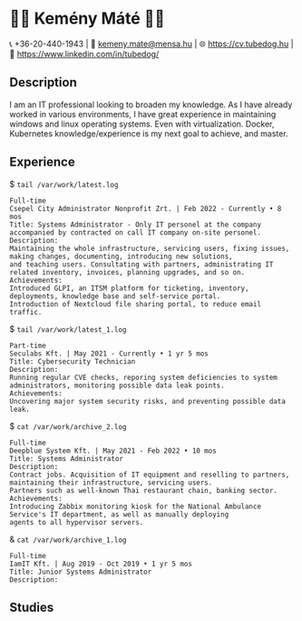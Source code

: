 # 👨‍💻 Kemény Máté 👨‍💻
📞 +36-20-440-1943 | 📧 kemeny.mate@mensa.hu | 🌐 https://cv.tubedog.hu | 🔗 https://www.linkedin.com/in/tubedog/

## Description
I am an IT professional looking to broaden my knowledge. As I have already worked in various environments,
I have great experience in maintaining windows and linux operating systems. Even with virtualization.
Docker, Kubernetes knowledge/experience is my next goal to achieve, and master.


## Experience
$ `tail /var/work/latest.log`
```
Full-time
Csepel City Administrator Nonprofit Zrt. | Feb 2022 - Currently • 8 mos
Title: Systems Administrator - Only IT personel at the company accompanied by contracted on call IT company on-site personel.
Description:
Maintaining the whole infrastructure, servicing users, fixing issues, making changes, documenting, introducing new solutions, 
and teaching users. Consultating with partners, administrating IT related inventory, invoices, planning upgrades, and so on.
Achievements:
Introduced GLPI, an ITSM platform for ticketing, inventory, deployments, knowledge base and self-service portal.
Introduction of Nextcloud file sharing portal, to reduce email traffic.
```

$ `tail /var/work/latest_1.log`
```
Part-time
Seculabs Kft. | May 2021 - Currently • 1 yr 5 mos
Title: Cybersecurity Technician
Description:
Running regular CVE checks, reporing system deficiencies to system administrators, monitoring possible data leak points.
Achievements:
Uncovering major system security risks, and preventing possible data leak.
```

$ `cat /var/work/archive_2.log`
```
Full-time
Deepblue System Kft. | May 2021 - Feb 2022 • 10 mos
Title: Systems Administrator
Description:
Contract jobs. Acquisition of IT equipment and reselling to partners, maintaining their infrastructure, servicing users.
Partners such as well-known Thai restaurant chain, banking sector.
Achievements:
Introducing Zabbix monitoring kiosk for the National Ambulance Service's IT department, as well as manually deploying
agents to all hypervisor servers.
```

& `cat /var/work/archive_1.log`
```
Full-time
IamIT Kft. | Aug 2019 - Oct 2019 • 1 yr 5 mos
Title: Junior Systems Administrator
Description:

```

## Studies

